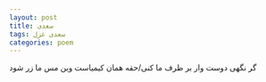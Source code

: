 ```yaml
---
layout: post
title: سعدی
tags: سعدی غزل
categories: poem
---
```


گر نگهی دوست وار بر طرف ما کنی/حقه همان کیمیاست وین مس ما زر شود
